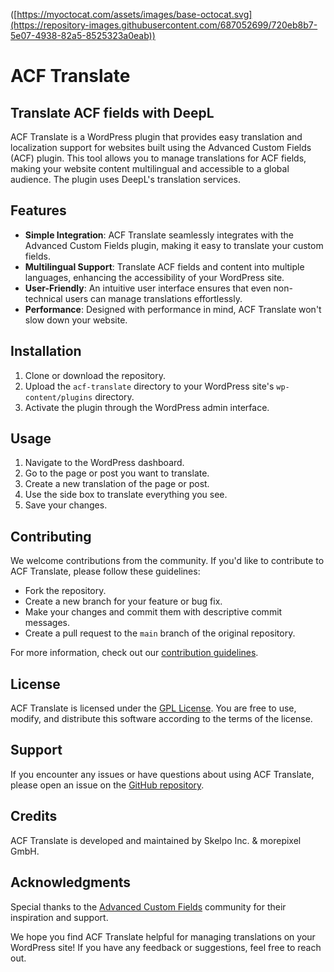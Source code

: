 ([https://myoctocat.com/assets/images/base-octocat.svg](https://repository-images.githubusercontent.com/687052699/720eb8b7-5e07-4938-82a5-8525323a0eab))

# ACF Translate 
## Translate ACF fields with DeepL

ACF Translate is a WordPress plugin that provides easy translation and localization support for websites built using the Advanced Custom Fields (ACF) plugin. This tool allows you to manage translations for ACF fields, making your website content multilingual and accessible to a global audience. The plugin uses DeepL's translation services.

## Features

- **Simple Integration**: ACF Translate seamlessly integrates with the Advanced Custom Fields plugin, making it easy to translate your custom fields.
- **Multilingual Support**: Translate ACF fields and content into multiple languages, enhancing the accessibility of your WordPress site.
- **User-Friendly**: An intuitive user interface ensures that even non-technical users can manage translations effortlessly.
- **Performance**: Designed with performance in mind, ACF Translate won't slow down your website.

## Installation

1. Clone or download the repository.
2. Upload the `acf-translate` directory to your WordPress site's `wp-content/plugins` directory.
3. Activate the plugin through the WordPress admin interface.

## Usage

1. Navigate to the WordPress dashboard.
2. Go to the page or post you want to translate.
3. Create a new translation of the page or post.
4. Use the side box to translate everything you see.
5. Save your changes.

## Contributing

We welcome contributions from the community. If you'd like to contribute to ACF Translate, please follow these guidelines:

- Fork the repository.
- Create a new branch for your feature or bug fix.
- Make your changes and commit them with descriptive commit messages.
- Create a pull request to the `main` branch of the original repository.

For more information, check out our [contribution guidelines](CONTRIBUTING.md).

## License

ACF Translate is licensed under the [GPL License](LICENSE). You are free to use, modify, and distribute this software according to the terms of the license.

## Support

If you encounter any issues or have questions about using ACF Translate, please open an issue on the [GitHub repository](https://github.com/skelpo/acf-translate/issues).

## Credits

ACF Translate is developed and maintained by Skelpo Inc. & morepixel GmbH.

## Acknowledgments

Special thanks to the [Advanced Custom Fields](https://www.advancedcustomfields.com/) community for their inspiration and support.

We hope you find ACF Translate helpful for managing translations on your WordPress site! If you have any feedback or suggestions, feel free to reach out.

